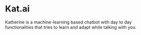 # Kat.ai
Katherine is a machine-learning based chatbot with day to day functionalities that tries to learn and adapt while talking with you.
